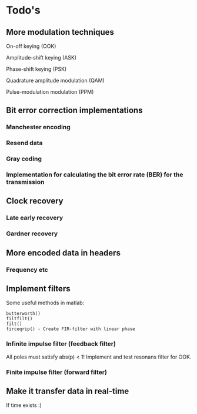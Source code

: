 # Todo's

## More modulation techniques

On-off keying (OOK)

Amplitude-shift keying (ASK)

Phase-shift keying (PSK)

Quadrature amplitude modulation (QAM) 

Pulse-modulation modulation (PPM)

## Bit error correction implementations

### Manchester encoding

### Resend data

### Gray coding 

### Implementation for calculating the bit error rate (BER) for the transmission

## Clock recovery

### Late early recovery 

### Gardner recovery


## More encoded data in headers

### Frequency etc

## Implement filters 

Some useful methods in matlab:

```
butterworth()
filtfilt()
filt()
firceqrip() - Create FIR-filter with linear phase
```

### Infinite impulse filter (feedback filter)
All poles must satisfy abs(p) < 1!
Implement and test resonans filter for OOK.

### Finite impulse filter (forward filter)

## Make it transfer data in real-time

If time exists :)
